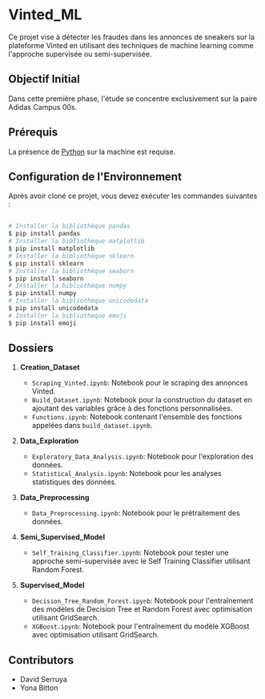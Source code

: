 # Vinted_ML

Ce projet vise à détecter les fraudes dans les annonces de sneakers sur la plateforme Vinted en utilisant des techniques de machine learning comme l'approche supervisée ou semi-supervisée.

## Objectif Initial

Dans cette première phase, l'étude se concentre exclusivement sur la paire Adidas Campus 00s.

## Prérequis

La présence de [Python](https://www.python.org/) sur la machine est requise.

## Configuration de l'Environnement

Après avoir cloné ce projet, vous devez exécuter les commandes suivantes :

```bash

# Installer la bibliothèque pandas
$ pip install pandas
# Installer la bibliothèque matplotlib
$ pip install matplotlib
# Installer la bibliothèque sklearn
$ pip install sklearn
# Installer la bibliothèque seaborn
$ pip install seaborn
# Installer la bibliothèque numpy
$ pip install numpy
# Installer la bibliothèque unicodedata
$ pip install unicodedata
# Installer la bibliothèque emoji
$ pip install emoji
```

## Dossiers

1. **Creation_Dataset**
   - `Scraping_Vinted.ipynb`: Notebook pour le scraping des annonces Vinted.
   - `Build_Dataset.ipynb`: Notebook pour la construction du dataset en ajoutant des variables grâce à des fonctions personnalisées.
   - `Functions.ipynb`: Notebook contenant l'ensemble des fonctions appelées dans `build_dataset.ipynb`.

2. **Data_Exploration**
   - `Exploratory_Data_Analysis.ipynb`: Notebook pour l'exploration des données.
   - `Statistical_Analysis.ipynb`: Notebook pour les analyses statistiques des données.

3. **Data_Preprocessing**
   - `Data_Preprocessing.ipynb`: Notebook pour le prétraitement des données.

4. **Semi_Supervised_Model**
   - `Self_Training_Classifier.ipynb`: Notebook pour tester une approche semi-supervisée avec le Self Training Classifier utilisant Random Forest.

5. **Supervised_Model**
   - `Decision_Tree_Random_Forest.ipynb`: Notebook pour l'entraînement des modèles de Decision Tree et Random Forest avec optimisation utilisant GridSearch.
   - `XGBoost.ipynb`: Notebook pour l'entraînement du modèle XGBoost avec optimisation utilisant GridSearch.

## Contributors

- David Serruya
- Yona Bitton
